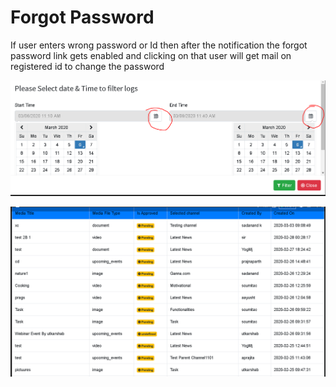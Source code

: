 # Forgot Password

If user enters wrong password or Id then after the notification the forgot password link gets enabled and clicking on that user will get mail on registered id to change the password

![](../.gitbook/assets/image%20%28227%29.png)

![](../.gitbook/assets/image%20%28239%29.png)





